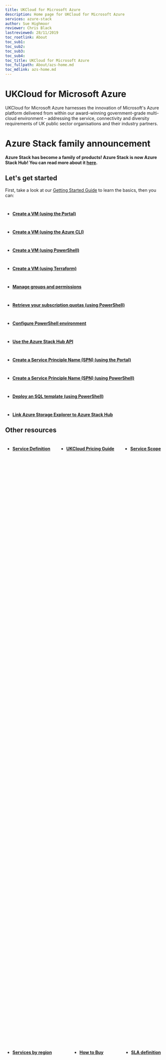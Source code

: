 ```yaml
---
title: UKCloud for Microsoft Azure
description: Home page for UKCloud for Microsoft Azure
services: azure-stack
author: Sue Highmoor
reviewer: Chris Black
lastreviewed: 28/11/2019
toc_rootlink: About
toc_sub1: 
toc_sub2:
toc_sub3:
toc_sub4:
toc_title: UKCloud for Microsoft Azure
toc_fullpath: About/azs-home.md
toc_mdlink: azs-home.md
---
```


<style>.col-md-3 {padding-top: 1em;} .flex-box {display: flex; width: 100%; height: 100%; justify-content: space-between; flex-flow: row wrap; padding-top: 0.5em;}
/* Mobile Devices */
@media only screen and (max-width: 667px) {
  .flex-box {
    flex-flow: column wrap;
  }
}</style>

# UKCloud for Microsoft Azure

UKCloud for Microsoft Azure harnesses the innovation of Microsoft's Azure platform delivered from within our award-winning government-grade multi-cloud environment – addressing the service, connectivity and diversity requirements of UK public sector organisations and their industry partners.

# Azure Stack family announcement
<b>Azure Stack has become a family of products! Azure Stack is now Azure Stack Hub! You can read more about it [here](https://aka.ms/AzsFamAnnounce).</b>

## Let's get started

First, take a look at our [Getting Started Guide](azs-gs.md) to learn the basics, then you can:

<div class="row">
  <div class="col-md-3"><strong><ul><li><p><a href="azs-how-create-vm-portal.md">Create a VM (using the Portal)</a></li></p></ul></strong></div>
  <div class="col-md-3"><strong><ul><li><p><a href="azs-how-create-vm-cli.md">Create a VM (using the Azure CLI)</a></li></p></ul></strong></div>
  <div class="col-md-3"><strong><ul><li><p><a href="azs-how-create-vm-ps.md">Create a VM (using PowerShell)</a></p></li></ul></strong></div>
  <div class="col-md-3"><strong><ul><li><p><a href="azs-how-create-vm-terraform.md">Create a VM (using Terraform)</a></li></p></ul></strong></div>
</div>

<div class="row">
  <div class="col-md-3"><strong><ul><li><p><a href="azs-how-manage-azure-group.md">Manage groups and permissions</a></li></p></ul></strong></div>
  <div class="col-md-3"><strong><ul><li><p><a href="azs-how-retrieve-quota-ps.md">Retrieve your subscription quotas (using PowerShell)</a></li></p></ul></strong></div>
  <div class="col-md-3"><strong><ul><li><p><a href="azs-how-configure-powershell-users.md">Configure PowerShell environment</a></li></p></ul></strong></div>
  <div class="col-md-3"><strong><ul><li><p><a href="azs-how-use-api.md">Use the Azure Stack Hub API</a></li></p></ul></strong></div>
</div>

<div class="row">
  <div class="col-md-3"><strong><ul><li><p><a href="azs-how-create-spn-portal.md">Create a Service Principle Name (SPN) (using the Portal)</a></li></p></ul></strong></div>
  <div class="col-md-3"><strong><ul><li><p><a href="azs-how-create-spn-powershell.md">Create a Service Principle Name (SPN) (using PowerShell)</a></li></p></ul></strong></div>
  <div class="col-md-3"><strong><ul><li><p><a href="azs-how-deploy-sql-template-powershell.md">Deploy an SQL template (using PowerShell)</a></li></p></ul></strong></div>
  <div class="col-md-3"><strong><ul><li><p><a href="azs-how-link-storage-explorer.md">Link Azure Storage Explorer to Azure Stack Hub</a></li></p></ul></strong></div>
</div>

## Other resources

<div class="flex-box">
  <strong><ul><li><p><a href="azs-sd.md">Service Definition</a></li></p></ul></strong>
  <strong><ul><li><p><a href="https://ukcloud.com/wp-content/uploads/2019/06/ukcloud-pricing-guide-11.0.pdf">UKCloud Pricing Guide</a></li></p></ul></strong>
  <strong><ul><li><p><a href="azs-sco.md">Service Scope</a></li></p></ul></strong>
  <strong><ul><li><p><a href="../other/other-ref-services-by-region.md">Services by region</a></li></p></ul></strong>
  <strong><ul><li><p><a href="https://ukcloud.com/how-to-buy/">How to Buy</a></li></p></ul></strong>
  <strong><ul><li><p><a href="../other/other-ref-sla-definition.md">SLA definition</a></li></p></ul></strong>
</div>

## Azure Stack Hub portal overview

<div class="row">
  <div class="col-md-6">
    <div style="padding:56.25% 0 0 0;position:relative;">
      <iframe src="https://www.youtube.com/embed/yPB4Oj_cu_A" style="position:absolute;top:0;left:0;width:100%;height:100%;" frameborder="0" allow="accelerometer; autoplay; encrypted-media; gyroscope; picture-in-picture" allowfullscreen></iframe>
    </div>
    <p><a href="https://www.youtube.com/watch?v=yPB4Oj_cu_A">Microsoft Azure Stack Hub Portal Overview</a></p>
  </div>
  <div class="col-md-6"></div>
</div>

## Still have questions?

Find answers to common questions in our [UKCloud for Microsoft Azure FAQ](azs-faq.md).

## Get in touch

We want to know what you think. If you have an idea for how we could improve any of our services, send an email to <feedback@ukcloud.com>.
